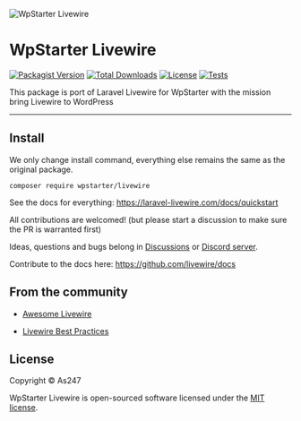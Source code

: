 ![WpStarter Livewire](https://avatars.githubusercontent.com/u/51960834?s=100)
# WpStarter Livewire
[![Packagist Version](https://img.shields.io/packagist/v/wpstarter/livewire)](https://packagist.org/packages/wpstarter/livewire)
[![Total Downloads](https://img.shields.io/packagist/dt/wpstarter/livewire)](https://packagist.org/packages/wpstarter/livewire)
[![License](https://img.shields.io/packagist/l/wpstarter/livewire)](https://packagist.org/packages/wpstarter/livewire)
[![Tests](https://github.com/wpstarter/livewire/actions/workflows/test.yml/badge.svg)](https://github.com/wpstarter/livewire/actions/workflows/test.yml)

This package is port of Laravel Livewire for WpStarter with the mission bring Livewire to WordPress

---
## Install
We only change install command, everything else remains the same as the original package. 
```
composer require wpstarter/livewire
```

See the docs for everything: https://laravel-livewire.com/docs/quickstart

All contributions are welcomed! (but please start a discussion to make sure the PR is warranted first)

Ideas, questions and bugs belong in [Discussions](https://github.com/livewire/livewire/discussions) or [Discord server](https://discord.gg/livewire).

Contribute to the docs here: https://github.com/livewire/docs

## From the community

- [Awesome Livewire](https://github.com/imliam/awesome-livewire)

- [Livewire Best Practices](https://github.com/michael-rubel/livewire-best-practices)


## License

Copyright © As247

WpStarter Livewire is open-sourced software licensed under the [MIT license](LICENSE.md).
